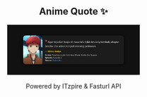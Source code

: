 <h2 align="center">Anime Quote ✨</h2>
<p align="center">
  <img src="quotes-img/2025-04-28_13-00-12.png" alt="Shirou Emiya" width="300"/>
</p>

<p align="center">Powered by ITzpire & Fasturl API</p>
